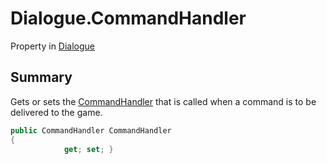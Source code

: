 # Dialogue.CommandHandler

Property in [Dialogue](api/csharp/yarn.dialogue.md)

## Summary


Gets or sets the  <a href="yarn.commandhandler.md">CommandHandler</a>  that is called
when a command is to be delivered to the game.


```csharp
public CommandHandler CommandHandler
{
            get; set; }
```

